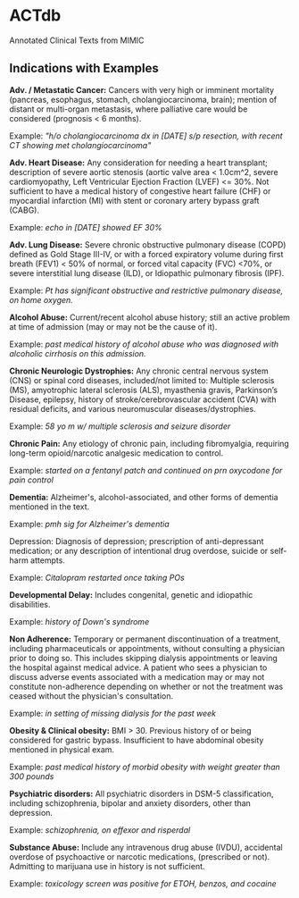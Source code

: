 # ACTdb
Annotated Clinical Texts from MIMIC

## Indications with Examples

**Adv. / Metastatic Cancer:** Cancers with very high or imminent mortality (pancreas, esophagus, stomach, cholangiocarcinoma, brain); mention of distant or multi-organ metastasis, where palliative care would be considered (prognosis < 6 months).

Example: *"h/o cholangiocarcinoma dx in [DATE] s/p resection, with recent CT showing met cholangiocarcinoma"*

**Adv. Heart Disease:** Any consideration for needing a heart transplant; description of severe aortic stenosis (aortic valve area < 1.0cm^2, severe cardiomyopathy, Left Ventricular Ejection Fraction (LVEF) <= 30%. Not sufficient to have a medical history of congestive heart failure (CHF) or myocardial infarction (MI) with stent or coronary artery bypass graft (CABG).

Example: *echo in [DATE] showed EF 30%*

**Adv. Lung Disease:** Severe chronic obstructive pulmonary disease (COPD) defined as Gold Stage III-IV, or with a forced expiratory volume during first breath (FEV1) < 50% of normal, or forced vital capacity (FVC) <70%, or severe interstitial lung disease (ILD), or Idiopathic pulmonary fibrosis (IPF).

Example: *Pt has significant obstructive and restrictive pulmonary disease, on home oxygen.*

**Alcohol Abuse:** Current/recent alcohol abuse history; still an active problem at time of admission (may or may not be the cause of it).

Example: *past medical history of alcohol abuse who was diagnosed with alcoholic cirrhosis on this admission.*

**Chronic Neurologic Dystrophies:** Any chronic central nervous system (CNS) or spinal cord diseases, included/not limited to: Multiple sclerosis (MS), amyotrophic lateral sclerosis (ALS), myasthenia gravis, Parkinson’s Disease, epilepsy, history of stroke/cerebrovascular accident (CVA) with residual deficits, and various neuromuscular diseases/dystrophies.

Example: *58 yo m w/ multiple sclerosis and seizure disorder*

**Chronic Pain:** Any etiology of chronic pain, including fibromyalgia, requiring long-term opioid/narcotic analgesic medication to control.

Example: *started on a fentanyl patch and continued on prn oxycodone for pain control*

**Dementia:** Alzheimer's, alcohol-associated, and other forms of dementia mentioned in the text.

Example: *pmh sig for Alzheimer's dementia*

Depression: Diagnosis of depression; prescription of anti-depressant medication; or any description of intentional drug overdose, suicide or self-harm attempts.

Example: *Citalopram restarted once taking POs*

**Developmental Delay:**  Includes congenital, genetic and idiopathic disabilities.

Example: *history of Down's syndrome*

**Non Adherence:** Temporary or permanent discontinuation of a treatment, including pharmaceuticals or appointments, without consulting a physician prior to doing so. This includes skipping dialysis appointments or leaving the hospital against medical advice. A patient who sees a physician to discuss adverse events associated with a medication may or may not constitute non-adherence depending on whether or not the treatment was ceased without the physician's consultation.

Example: *in setting of missing dialysis for the past week*

**Obesity & Clinical obesity:** BMI > 30. Previous history of or being considered for gastric bypass. Insufficient to have abdominal obesity mentioned in physical exam.

Example: *past medical history of morbid obesity with weight greater than 300 pounds*

**Psychiatric disorders:** All psychiatric disorders in DSM-5 classification, including schizophrenia, bipolar and anxiety disorders, other than depression.

Example: *schizophrenia, on effexor and risperdal*

**Substance Abuse:** Include any intravenous drug abuse (IVDU), accidental overdose of psychoactive or narcotic medications, (prescribed or not). Admitting to marijuana use in history is not sufficient.

Example: *toxicology screen was positive for ETOH, benzos, and cocaine*
